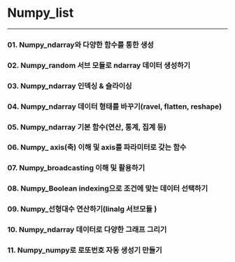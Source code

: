 # Numpy_list
---
### 01. Numpy_ndarray와 다양한 함수를 통한 생성 

### 02. Numpy_random 서브 모듈로 ndarray 데이터 생성하기 

### 03. Numpy_ndarray 인덱싱 & 슬라이싱 

### 04. Numpy_ndarray 데이터 형태를 바꾸기(ravel, flatten, reshape) 

### 05. Numpy_ndarray 기본 함수(연산, 통계, 집계 등) 

### 06. Numpy_ axis(축) 이해 및 axis를 파라미터로 갖는 함수 

### 07. Numpy_broadcasting 이해 및 활용하기 

### 08. Numpy_Boolean indexing으로 조건에 맞는 데이터 선택하기 

### 09. Numpy_선형대수 연산하기(linalg 서브모듈 ) 

### 10. Numpy_ndarray 데이터로 다양한 그래프 그리기 

### 11. Numpy_numpy로 로또번호 자동 생성기 만들기 
